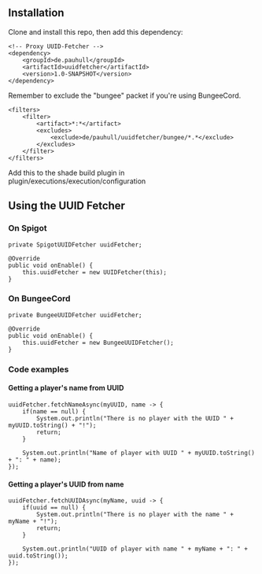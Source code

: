 ## Installation
Clone and install this repo, then add this dependency:
```
<!-- Proxy UUID-Fetcher -->
<dependency>
    <groupId>de.pauhull</groupId>
    <artifactId>uuidfetcher</artifactId>
    <version>1.0-SNAPSHOT</version>
</dependency>
```

Remember to exclude the "bungee" packet if you're using BungeeCord.
```
<filters>
    <filter>
        <artifact>*:*</artifact>
        <excludes>
            <exclude>de/pauhull/uuidfetcher/bungee/*.*</exclude>
        </excludes>
    </filter>
</filters>
```
Add this to the shade build plugin in plugin/executions/execution/configuration

## Using the UUID Fetcher

### On Spigot
```
private SpigotUUIDFetcher uuidFetcher;

@Override
public void onEnable() {
    this.uuidFetcher = new UUIDFetcher(this);    
}
```

### On BungeeCord
```
private BungeeUUIDFetcher uuidFetcher;

@Override
public void onEnable() {
    this.uuidFetcher = new BungeeUUIDFetcher();
}
```

### Code examples
#### Getting a player's name from UUID
```
uuidFetcher.fetchNameAsync(myUUID, name -> {
    if(name == null) {
        System.out.println("There is no player with the UUID " + myUUID.toString() + "!");
        return;
    }

    System.out.println("Name of player with UUID " + myUUID.toString() + ": " + name);
});
```

#### Getting a player's UUID from name
```
uuidFetcher.fetchUUIDAsync(myName, uuid -> {
    if(uuid == null) {
        System.out.println("There is no player with the name " + myName + "!");
        return;
    }
    
    System.out.println("UUID of player with name " + myName + ": " + uuid.toString());
});
```